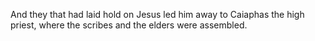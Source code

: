 And they that had laid hold on Jesus led him away to Caiaphas the high priest, where the scribes and the elders were assembled.
